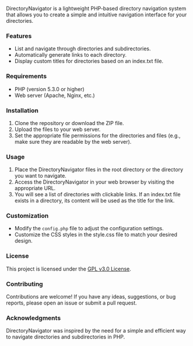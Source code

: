 DirectoryNavigator is a lightweight PHP-based directory navigation system that allows you to create a simple and intuitive navigation interface for your directories.

### Features

- List and navigate through directories and subdirectories.
- Automatically generate links to each directory.
- Display custom titles for directories based on an index.txt file.

### Requirements

- PHP (version 5.3.0 or higher)
- Web server (Apache, Nginx, etc.)

### Installation

1. Clone the repository or download the ZIP file.
2. Upload the files to your web server.
3. Set the appropriate file permissions for the directories and files (e.g., make sure they are readable by the web server).

### Usage

1. Place the DirectoryNavigator files in the root directory or the directory you want to navigate.
2. Access the DirectoryNavigator in your web browser by visiting the appropriate URL.
3. You will see a list of directories with clickable links. If an index.txt file exists in a directory, its content will be used as the title for the link.

### Customization

- Modify the `config.php` file to adjust the configuration settings.
- Customize the CSS styles in the style.css file to match your desired design.

### License

This project is licensed under the [GPL v3.0 License](https://www.gnu.org/licenses/gpl-3.0.txt).

### Contributing

Contributions are welcome! If you have any ideas, suggestions, or bug reports, please open an issue or submit a pull request.

### Acknowledgments

DirectoryNavigator was inspired by the need for a simple and efficient way to navigate directories and subdirectories in PHP.
